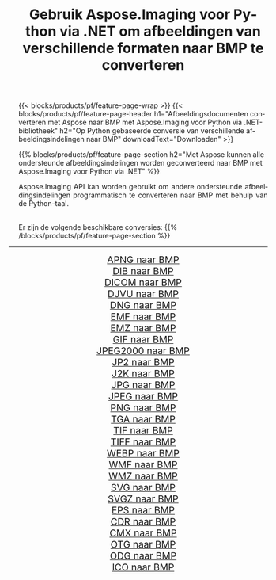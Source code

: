 ﻿---
title: Gebruik Aspose.Imaging voor Python via .NET om afbeeldingen van verschillende formaten naar BMP te converteren 
weight: 3920
url: /nl/python-net/conversion/to/bmp/ 
lang: nl
langdirlevel: 2
locales: zh-hans,ja,it,ru,de,es,fr,nl,id,lt,pl,pt,vi,tr,ko,zh-hant,ar,hi,th,sv,cs,uk,he
description: U kunt Aspose.Imaging voor Python gebruiken via de .NET-bibliotheek om van verschillende formaten naar BMP te converteren
---

{{< blocks/products/pf/feature-page-wrap >}}
{{< blocks/products/pf/feature-page-header h1="Afbeeldingsdocumenten converteren met Aspose naar BMP met Aspose.Imaging voor Python via .NET-bibliotheek" h2="Op Python gebaseerde conversie van verschillende afbeeldingsindelingen naar BMP" downloadText="Downloaden" >}}


{{% blocks/products/pf/feature-page-section  h2="Met Aspose kunnen alle ondersteunde afbeeldingsindelingen worden geconverteerd naar BMP met Aspose.Imaging voor Python via .NET" %}}
<p align=justify>Aspose.Imaging API kan worden gebruikt om andere ondersteunde afbeeldingsindelingen programmatisch te converteren naar BMP met behulp van de Python-taal.</p>
<br/>
Er zijn de volgende beschikbare conversies:
{{% /blocks/products/pf/feature-page-section %}}
<div class="container-fluid productfamilypage bg-gray">
    <div class="convertypes bg-gray agp-content section">
        <div class="container">
		<hr style="margin-left:-20px;"/>
		<div class="row other-converters" style="gap: 10px;font-size: 19px;text-align:center;">
		    <div class='col-md-2 other-converter remove-lp remove-rp'><a href="/imaging/nl/python-net/conversion/apng-to-bmp/" style="padding:15px;">APNG naar BMP</a></div>
<div class='col-md-2 other-converter remove-lp remove-rp'><a href="/imaging/nl/python-net/conversion/dib-to-bmp/" style="padding:15px;">DIB naar BMP</a></div>
<div class='col-md-2 other-converter remove-lp remove-rp'><a href="/imaging/nl/python-net/conversion/dicom-to-bmp/" style="padding:15px;">DICOM naar BMP</a></div>
<div class='col-md-2 other-converter remove-lp remove-rp'><a href="/imaging/nl/python-net/conversion/djvu-to-bmp/" style="padding:15px;">DJVU naar BMP</a></div>
<div class='col-md-2 other-converter remove-lp remove-rp'><a href="/imaging/nl/python-net/conversion/dng-to-bmp/" style="padding:15px;">DNG naar BMP</a></div>
<div class='col-md-2 other-converter remove-lp remove-rp'><a href="/imaging/nl/python-net/conversion/emf-to-bmp/" style="padding:15px;">EMF naar BMP</a></div>
<div class='col-md-2 other-converter remove-lp remove-rp'><a href="/imaging/nl/python-net/conversion/emz-to-bmp/" style="padding:15px;">EMZ naar BMP</a></div>
<div class='col-md-2 other-converter remove-lp remove-rp'><a href="/imaging/nl/python-net/conversion/gif-to-bmp/" style="padding:15px;">GIF naar BMP</a></div>
<div class='col-md-2 other-converter remove-lp remove-rp'><a href="/imaging/nl/python-net/conversion/jpeg2000-to-bmp/" style="padding:15px;">JPEG2000 naar BMP</a></div>
<div class='col-md-2 other-converter remove-lp remove-rp'><a href="/imaging/nl/python-net/conversion/jp2-to-bmp/" style="padding:15px;">JP2 naar BMP</a></div>
<div class='col-md-2 other-converter remove-lp remove-rp'><a href="/imaging/nl/python-net/conversion/j2k-to-bmp/" style="padding:15px;">J2K naar BMP</a></div>
<div class='col-md-2 other-converter remove-lp remove-rp'><a href="/imaging/nl/python-net/conversion/jpg-to-bmp/" style="padding:15px;">JPG naar BMP</a></div>
<div class='col-md-2 other-converter remove-lp remove-rp'><a href="/imaging/nl/python-net/conversion/jpeg-to-bmp/" style="padding:15px;">JPEG naar BMP</a></div>
<div class='col-md-2 other-converter remove-lp remove-rp'><a href="/imaging/nl/python-net/conversion/png-to-bmp/" style="padding:15px;">PNG naar BMP</a></div>
<div class='col-md-2 other-converter remove-lp remove-rp'><a href="/imaging/nl/python-net/conversion/tga-to-bmp/" style="padding:15px;">TGA naar BMP</a></div>
<div class='col-md-2 other-converter remove-lp remove-rp'><a href="/imaging/nl/python-net/conversion/tif-to-bmp/" style="padding:15px;">TIF naar BMP</a></div>
<div class='col-md-2 other-converter remove-lp remove-rp'><a href="/imaging/nl/python-net/conversion/tiff-to-bmp/" style="padding:15px;">TIFF naar BMP</a></div>
<div class='col-md-2 other-converter remove-lp remove-rp'><a href="/imaging/nl/python-net/conversion/webp-to-bmp/" style="padding:15px;">WEBP naar BMP</a></div>
<div class='col-md-2 other-converter remove-lp remove-rp'><a href="/imaging/nl/python-net/conversion/wmf-to-bmp/" style="padding:15px;">WMF naar BMP</a></div>
<div class='col-md-2 other-converter remove-lp remove-rp'><a href="/imaging/nl/python-net/conversion/wmz-to-bmp/" style="padding:15px;">WMZ naar BMP</a></div>
<div class='col-md-2 other-converter remove-lp remove-rp'><a href="/imaging/nl/python-net/conversion/svg-to-bmp/" style="padding:15px;">SVG naar BMP</a></div>
<div class='col-md-2 other-converter remove-lp remove-rp'><a href="/imaging/nl/python-net/conversion/svgz-to-bmp/" style="padding:15px;">SVGZ naar BMP</a></div>
<div class='col-md-2 other-converter remove-lp remove-rp'><a href="/imaging/nl/python-net/conversion/eps-to-bmp/" style="padding:15px;">EPS naar BMP</a></div>
<div class='col-md-2 other-converter remove-lp remove-rp'><a href="/imaging/nl/python-net/conversion/cdr-to-bmp/" style="padding:15px;">CDR naar BMP</a></div>
<div class='col-md-2 other-converter remove-lp remove-rp'><a href="/imaging/nl/python-net/conversion/cmx-to-bmp/" style="padding:15px;">CMX naar BMP</a></div>
<div class='col-md-2 other-converter remove-lp remove-rp'><a href="/imaging/nl/python-net/conversion/otg-to-bmp/" style="padding:15px;">OTG naar BMP</a></div>
<div class='col-md-2 other-converter remove-lp remove-rp'><a href="/imaging/nl/python-net/conversion/odg-to-bmp/" style="padding:15px;">ODG naar BMP</a></div>
<div class='col-md-2 other-converter remove-lp remove-rp'><a href="/imaging/nl/python-net/conversion/ico-to-bmp/" style="padding:15px;">ICO naar BMP</a></div>
                </div>
        </div>
    </div>
</div>
<br/>

